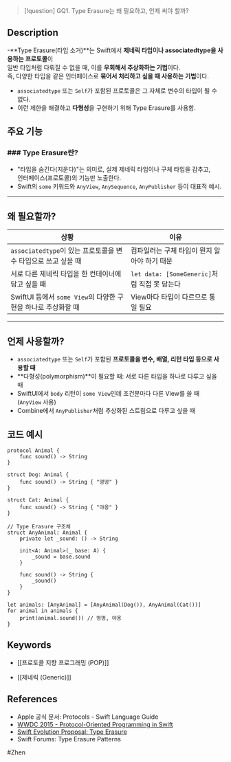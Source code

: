 >[!question]
>GQ1. Type Erasure는 왜 필요하고, 언제 써야 할까?

## Description
-**Type Erasure(타입 소거)**는 Swift에서 **제네릭 타입이나 associatedtype을 사용하는 프로토콜**이  
일반 타입처럼 다뤄질 수 없을 때, 이를 **우회해서 추상화하는 기법**이다.  
즉, 다양한 타입을 같은 인터페이스로 **묶어서 처리하고 싶을 때 사용하는 기법**이다.

- `associatedtype` 또는 `Self`가 포함된 프로토콜은 그 자체로 변수의 타입이 될 수 없다.
- 이런 제한을 해결하고 **다형성**을 구현하기 위해 Type Erasure를 사용함. 

## 주요 기능
### ### Type Erasure란?

- "타입을 숨긴다(지운다)"는 의미로, 실제 제네릭 타입이나 구체 타입을 감추고,  
    인터페이스(프로토콜)의 기능만 노출한다.
- Swift의 `some` 키워드와 `AnyView`, `AnySequence`, `AnyPublisher` 등이 대표적 예시.

---

## 왜 필요할까?

|상황|이유|
|---|---|
|`associatedtype`이 있는 프로토콜을 변수 타입으로 쓰고 싶을 때|컴파일러는 구체 타입이 뭔지 알아야 하기 때문|
|서로 다른 제네릭 타입을 한 컨테이너에 담고 싶을 때|`let data: [SomeGeneric]`처럼 직접 못 담는다|
|SwiftUI 등에서 `some View`의 다양한 구현을 하나로 추상화할 때|View마다 타입이 다르므로 통일 필요|

---

## 언제 사용할까?

- `associatedtype` 또는 `Self`가 포함된 **프로토콜을 변수, 배열, 리턴 타입 등으로 사용할 때**
- **다형성(polymorphism)**이 필요할 때: 서로 다른 타입을 하나로 다루고 싶을 때
- SwiftUI에서 `body` 리턴이 `some View`인데 조건문마다 다른 View를 쓸 때 (`AnyView` 사용)
- Combine에서 `AnyPublisher`처럼 추상화된 스트림으로 다루고 싶을 때


## 코드 예시

```
protocol Animal {
    func sound() -> String
}

struct Dog: Animal {
    func sound() -> String { "멍멍" }
}

struct Cat: Animal {
    func sound() -> String { "야옹" }
}

// Type Erasure 구조체
struct AnyAnimal: Animal {
    private let _sound: () -> String

    init<A: Animal>(_ base: A) {
        _sound = base.sound
    }

    func sound() -> String {
        _sound()
    }
}

let animals: [AnyAnimal] = [AnyAnimal(Dog()), AnyAnimal(Cat())]
for animal in animals {
    print(animal.sound()) // 멍멍, 야옹
}

```


## Keywords
+ [[프로토콜 지향 프로그래밍 (POP)]]
- [[제네릭 (Generic)]]
## References
- Apple 공식 문서: Protocols - Swift Language Guide
- [WWDC 2015 - Protocol-Oriented Programming in Swift](https://developer.apple.com/videos/play/wwdc2015/408/)
- [Swift Evolution Proposal: Type Erasure](https://github.com/apple/swift-evolution/blob/main/proposals/0309-unseal-anyhashable.md)
- Swift Forums: Type Erasure Patterns

#Zhen
